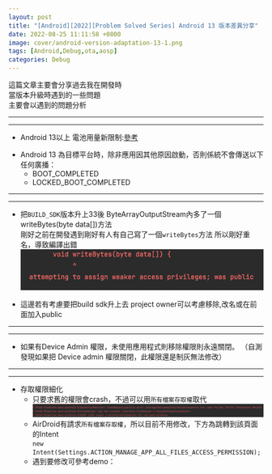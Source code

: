 ```yaml
---
layout: post
title: "[Android][2022][Problem Solved Series] Android 13 版本差異分享"
date: 2022-08-25 11:11:58 +0800
image: cover/android-version-adaptation-13-1.png
tags: [Android,Debug,ota,aosp]
categories: Debug
---
```


這篇文章主要會分享過去我在開發時<br>
當版本升級時遇到的一些問題<br>
主要會以遇到的問題分析<br>


---
---

 * Android 13以上 電池用量新限制:[參考](https://developer.android.com/about/versions/13/changes/battery#restricted-background-battery-usage)
  - Android 13 為目標平台時，除非應用因其他原因啟動，否則係統不會傳送以下任何廣播：
      - BOOT_COMPLETED
      - LOCKED_BOOT_COMPLETED

---
---

 * 把`BUILD_SDK`版本升上33後 ByteArrayOutputStream內多了一個 writeBytes(byte data[])方法<br>
 剛好之前在開發遇到剛好有人有自己寫了一個`writeBytes`方法
 所以剛好重名，導致編譯出錯
![android13_lib_error.png](/images/others/android13_lib_error.png)<br>
  - 這邊若有考慮要把build sdk升上去 project owner可以考慮移除,改名或在前面加入public

---
---

 * 如果有Device Admin 權限，未使用應用程式則移除權限則永遠關閉。
  （自測發現如果把 Device admin 權限關閉，此權限還是制灰無法修改）

---
---

* 存取權限細化
  - 只要求舊的權限會crash，不過可以用`所有檔案存取權`取代
  ![android13_access_permission.png](/images/others/android13_access_permission.png)
  - AirDroid有請求`所有檔案存取權`，所以目前不用修改，下方為跳轉到該頁面的Intent <br>
    `new Intent(Settings.ACTION_MANAGE_APP_ALL_FILES_ACCESS_PERMISSION);`
  - 遇到要修改可參考demo：
  <script src="https://gist.github.com/KuanChunChen/d75998c921b176e659c911a938da4930.js"></script>
